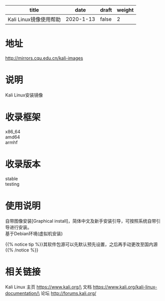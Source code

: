 | title | date | draft | weight |
| --- | --- | --- | --- |
| Kali Linux镜像使用帮助 | 2020-1-13 | false | 2 |
# 地址
http://mirrors.cqu.edu.cn/kali-images
# 说明
Kali Linux安装镜像
# 收录框架
x86_64\
amd64\
armhf
# 收录版本
stable\
testing
# 使用说明
自带图像安装[Graphical install]，简体中文及新手安装引导，可按照系统自带引导进行安装。\
基于Debian环境(虚拟机安装)

{{% notice tip %}}其软件包源可以先默认预先设置，之后再手动更改至国内源{{% /notice %}}
# 相关链接
Kali Linux 主页 https://www.kali.org/\
文档 https://www.kali.org/kali-linux-documentation/\
论坛 http://forums.kali.org/

